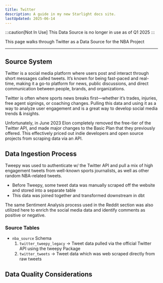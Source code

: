 ```yaml
---
title: Twitter
description: A guide in my new Starlight docs site.
lastUpdated: 2025-06-14
---
```


:::caution[Not In Use]
This Data Source is no longer in use as of Q1 2025
:::

This page walks through Twitter as a Data Source for the NBA Project

---

## Source System

Twitter is a social media platform where users post and interact through short messages called tweets. It’s known for being fast-paced and real-time, making it a go-to platform for news, public discussions, and direct communication between people, brands, and organizations.

Twitter is often where sports news breaks first—whether it’s trades, injuries, free agent signings, or coaching changes. Pulling this data and using it as a way to analyze user engagement and is a great way to develop social media trends & insights.

Unfortunately, in June 2023 Elon completely removed the free-tier of the Twitter API, and made major changes to the Basic Plan that they previously offered. This effectively priced out indie developers and open source projects from scraping data via an API.

## Data Ingestion Process

Tweepy was used to authenticate w/ the Twitter API and pull a mix of high engagement tweets from well-known sports journalists, as well as other random NBA-related tweets.

- Before Tweepy, some tweet data was manually scraped off the website and stored into a separate table
- This data was joined together and transformed downstream in dbt

The same Sentiment Analysis process used in the Reddit section was also utilized here to enrich the social media data and identify comments as positive or negative.

### Source Tables

- `nba_source` Schema
    1. `twitter_tweepy_legacy` -> Tweet data pulled via the official Twitter API using the tweepy Package
    2. `twitter_tweets` -> Tweet data which was web scraped directly from raw tweets

## Data Quality Considerations
